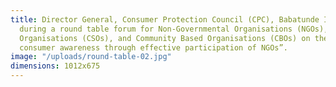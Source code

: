 ```yaml
---
title: Director General, Consumer Protection Council (CPC), Babatunde Irukera speaking
  during a round table forum for Non-Governmental Organisations (NGOs), Civil Society
  Organisations (CSOs), and Community Based Organisations (CBOs) on the theme- “increasing
  consumer awareness through effective participation of NGOs”.
image: "/uploads/round-table-02.jpg"
dimensions: 1012x675
---
```



